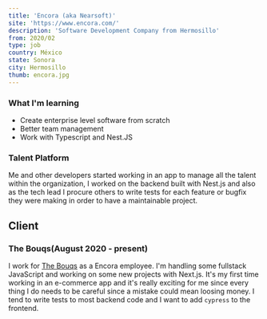 ```yaml
---
title: 'Encora (aka Nearsoft)'
site: 'https://www.encora.com/'
description: 'Software Development Company from Hermosillo'
from: 2020/02
type: job
country: México
state: Sonora
city: Hermosillo
thumb: encora.jpg
---
```


### **What I'm learning**

- Create enterprise level software from scratch
- Better team management
- Work with Typescript and Nest.JS

### **Talent Platform**

Me and other developers started working in an app to manage all the talent within the organization, I worked on the backend built with Nest.js and also as the tech lead I procure others to write tests for each feature or bugfix they were making in order to have a maintainable project.

## Client

### **The Bouqs(August 2020 - present)**

I work for [The Bouqs](https://bouqs.com) as a Encora employee. I'm handling some fullstack JavaScript and working on some new projects with Next.js. It's my first time working in an e-commerce app and it's really exciting for me since every thing I do needs to be careful since a mistake could mean loosing money. I tend to write tests to most backend code and I want to add `cypress` to the frontend.
